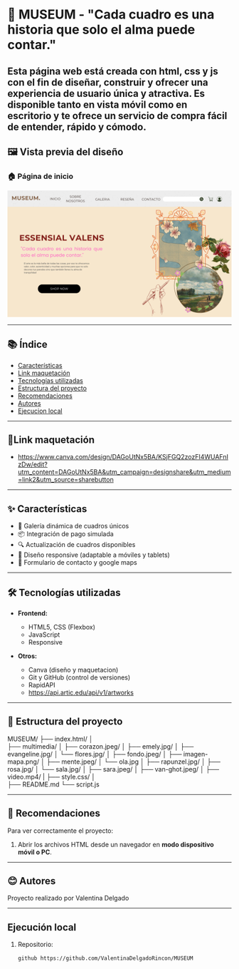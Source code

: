 # 🎨 MUSEUM - "Cada cuadro es una historia que solo el alma puede contar."

Esta página web está creada con html, css y js con el fin de diseñar, construir y ofrecer una experiencia de usuario única y atractiva. Es disponible tanto en vista móvil como en escritorio y te ofrece un servicio de compra fácil de entender, rápido y cómodo.
---

## 🖼️ Vista previa del diseño

### 🏠 Página de inicio
![previsualizacion](./multimedia/Portada%20museum.png)

---

## 📚 Índice

- [Características](#-características)
- [Link maquetación](#-link-maquetación)
- [Tecnologías utilizadas](#-tecnologías-utilizadas)
- [Estructura del proyecto](#-estructura-del-proyecto)
- [Recomendaciones](#-recomendaciones)
- [Autores](#-autores)
- [Ejecucion local](#-ejecucion-local)

---
## 🎨Link maquetación
- https://www.canva.com/design/DAGoUtNx5BA/KSjFGQ2zozFI4WUAFnIzDw/edit?utm_content=DAGoUtNx5BA&utm_campaign=designshare&utm_medium=link2&utm_source=sharebutton

---
## ✨ Características

- 🎨 Galería dinámica de cuadros únicos
- 📦 Integración de pago simulada
- 🔍 Actualización de cuadros disponibles
- 📱 Diseño responsive (adaptable a móviles y tablets)
- 📧 Formulario de contacto y google maps

---

## 🛠️ Tecnologías utilizadas

- **Frontend:**
  - HTML5, CSS (Flexbox)
  - JavaScript 
  - Responsive

- **Otros:**
  - Canva (diseño y maquetacion)
  - Git y GitHub (control de versiones)
  - RapidAPI
  - https://api.artic.edu/api/v1/artworks
  

---

## 📁 Estructura del proyecto


MUSEUM/
├── index.html/
│   
├── multimedia/
│   ├── corazon.jpeg/
│   ├── emely.jpg/
│   ├── evangeline.jpg/
│   └── flores.jpg/
│   ├── fondo.jpeg/
│   ├── imagen-mapa.png/
│   ├── mente.jpeg/
│   └── ola.jpg
│   ├── rapunzel.jpg/
│   ├── rosa.jpg/
│   └── sala.jpg/
│   ├── sara.jpeg/
│   ├── van-ghot.jpeg/
│   ├── video.mp4/
|
├── style.css/
│   
├── README.md
└── script.js

---

## 📲 Recomendaciones

Para ver correctamente el proyecto:

1. Abrir los archivos HTML desde un navegador en **modo dispositivo móvil o PC**.

---

## 😊 Autores

Proyecto realizado por Valentina Delgado



---

## Ejecución local
1. Repositorio:
   ```bash
   github https://github.com/ValentinaDelgadoRincon/MUSEUM  
